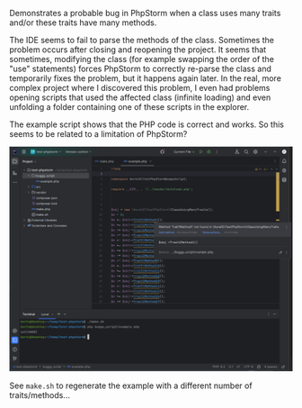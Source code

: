 Demonstrates a probable bug in PhpStorm when a class uses many traits and/or these traits have many methods.

The IDE seems to fail to parse the methods of the class. Sometimes the problem occurs after closing and reopening the project.
It seems that sometimes, modifying the class (for example swapping the order of the "use" statements) forces PhpStorm to correctly re-parse the class and temporarily fixes the problem, but it happens again later.
In the real, more complex project where I discovered this problem, I even had problems opening scripts that used the affected class (infinite loading) and even unfolding a folder containing one of these scripts in the explorer.

The example script shows that the PHP code is correct and works. So this seems to be related to a limitation of PhpStorm?

![screenshot](screenshot.png)

See `make.sh` to regenerate the example with a different number of traits/methods...
